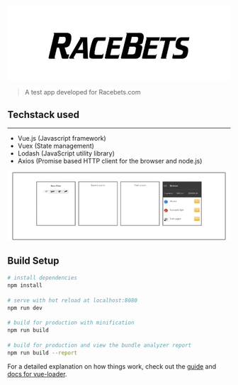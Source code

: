 ![Racebets logo](https://github.com/coenhallie/racebets-app/blob/master/src/assets/racebets-logo.jpg?raw=true "Title")


> A test app developed for Racebets.com 

## Techstack used
___
  * Vue.js (Javascript framework)
  * Vuex (State management)
  * Lodash (JavaScript utility library)
  * Axios (Promise based HTTP client for the browser and node.js)


![Racebets interface](https://github.com/coenhallie/racebets-app/blob/master/src/assets/racebets-app.jpg?raw=true "Title")

## Build Setup

``` bash
# install dependencies
npm install

# serve with hot reload at localhost:8080
npm run dev

# build for production with minification
npm run build

# build for production and view the bundle analyzer report
npm run build --report
```

For a detailed explanation on how things work, check out the [guide](http://vuejs-templates.github.io/webpack/) and [docs for vue-loader](http://vuejs.github.io/vue-loader).
